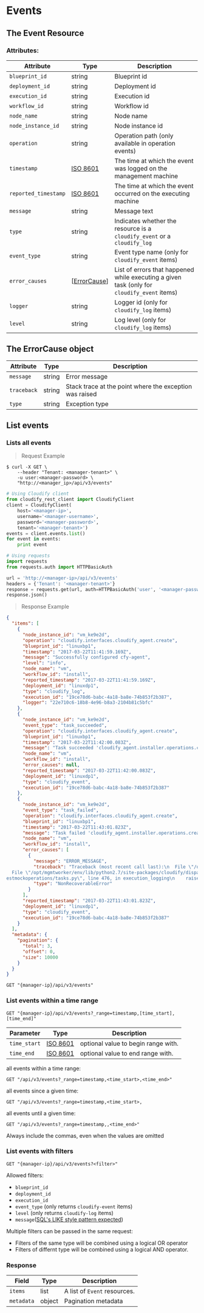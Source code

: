 # Events

## The Event Resource

### Attributes:

Attribute | Type | Description
--------- | ---- | -----------
`blueprint_id` | string | Blueprint id
`deployment_id` | string | Deployment id
`execution_id` | string | Execution id
`workflow_id` | string | Workflow id
`node_name` | string | Node name
`node_instance_id` | string | Node instance id
`operation` | string | Operation path (only available in operation events)
`timestamp` | [ISO 8601](https://en.wikipedia.org/wiki/ISO_8601) | The time at which the event was logged on the management machine
`reported_timestamp` | [ISO 8601](https://en.wikipedia.org/wiki/ISO_8601) | The time at which the event occurred on the executing machine
`message` | string | Message text
`type` | string | Indicates whether the resource is a `cloudify_event` or a `cloudify_log`
`event_type` | string | Event type name (only for `cloudify_event` items)
`error_causes` | [[ErrorCause](#the-errorcause-object)] | List of errors that happened while executing a given task (only for `cloudify_event` items)
`logger` | string | Logger id (only for `cloudify_log` items)
`level` | string | Log level (only for `cloudify_log` items)

## The ErrorCause object

Attribute | Type | Description
--------- | ---- | -----------
`message` | string | Error message
`traceback` | string | Stack trace at the point where the exception was raised
`type` | string | Exception type


## List events

### Lists all events

> Request Example

```shell
$ curl -X GET \
    --header "Tenant: <manager-tenant>" \
    -u user:<manager-password> \
    "http://<manager_ip>/api/v3/events"
```

```python
# Using Cloudify client
from cloudify_rest_client import CloudifyClient
client = CloudifyClient(
    host='<manager-ip>',
    username='<manager-username>',
    password='<manager-password>',
    tenant='<manager-tenant>')
events = client.events.list()
for event in events:
    print event

# Using requests
import requests
from requests.auth import HTTPBasicAuth

url = 'http://<manager-ip>/api/v3/events'
headers = {'Tenant': '<manager-tenant>'}
response = requests.get(url, auth=HTTPBasicAuth('user', '<manager-password>'), headers=headers)
response.json()
```

> Response Example

```json
{
  "items": [
    {
      "node_instance_id": "vm_ke9e2d",
      "operation": "cloudify.interfaces.cloudify_agent.create",
      "blueprint_id": "linuxbp1",
      "timestamp": "2017-03-22T11:41:59.169Z",
      "message": "Successfully configured cfy-agent",
      "level": "info",
      "node_name": "vm",
      "workflow_id": "install",
      "reported_timestamp": "2017-03-22T11:41:59.169Z",
      "deployment_id": "linuxdp1",
      "type": "cloudify_log",
      "execution_id": "19ce78d6-babc-4a18-ba8e-74b853f2b387",
      "logger": "22e710c6-18b8-4e96-b8a3-2104b81c5bfc"
    },
    {
      "node_instance_id": "vm_ke9e2d",
      "event_type": "task_succeeded",
      "operation": "cloudify.interfaces.cloudify_agent.create",
      "blueprint_id": "linuxbp1",
      "timestamp": "2017-03-22T11:42:00.083Z",
      "message": "Task succeeded 'cloudify_agent.installer.operations.create'",
      "node_name": "vm",
      "workflow_id": "install",
      "error_causes": null,
      "reported_timestamp": "2017-03-22T11:42:00.083Z",
      "deployment_id": "linuxdp1",
      "type": "cloudify_event",
      "execution_id": "19ce78d6-babc-4a18-ba8e-74b853f2b387"
    },
    {
      "node_instance_id": "vm_ke9e2d",
      "event_type": "task_failed",
      "operation": "cloudify.interfaces.cloudify_agent.create",
      "blueprint_id": "linuxbp1",
      "timestamp": "2017-03-22T11:43:01.823Z",
      "message": "Task failed 'cloudify_agent.installer.operations.create' -> ERROR_MESSAGE",
      "node_name": "vm",
      "workflow_id": "install",
      "error_causes": [
        {
          "message": "ERROR_MESSAGE",
          "traceback": "Traceback (most recent call last):\n  File \"/opt/mgmtworker/env/lib/python2.7/site-packages/cloudify/dispatch.py\", line 624, in main\n
  File \"/opt/mgmtworker/env/lib/python2.7/site-packages/cloudify/dispatch.py\", line 389, in handle\n  File \"/opt/mgmtworker/env/lib/python2.7/site-packages/t
estmockoperations/tasks.py\", line 476, in execution_logging\n    raise NonRecoverableError('ERROR_MESSAGE', causes=causes)\nNonRecoverableError: ERROR_MESSAGE\n",
          "type": "NonRecoverableError"
        }
      ],
      "reported_timestamp": "2017-03-22T11:43:01.823Z",
      "deployment_id": "linuxdp1",
      "type": "cloudify_event",
      "execution_id": "19ce78d6-babc-4a18-ba8e-74b853f2b387"
    }
  ],
  "metadata": {
    "pagination": {
      "total": 3,
      "offset": 0,
      "size": 10000
    }
  }
}
```

`GET "{manager-ip}/api/v3/events"`

### List events within a time range

`GET "{manager-ip}/api/v3/events?_range=timestamp,[time_start],[time_end]"`

Parameter | Type | Description
--------- | ------- | -------
`time_start` | [ISO 8601](https://en.wikipedia.org/wiki/ISO_8601) | optional value to begin range with.
`time_end` | [ISO 8601](https://en.wikipedia.org/wiki/ISO_8601) | optional value to end range with.

all events within a  time range:

`GET "/api/v3/events?_range=timestamp,<time_start>,<time_end>"`

all events since a given time:

`GET "/api/v3/events?_range=timestamp,<time_start>,`

all events until a given time:

`GET "/api/v3/events?_range=timestamp,,<time_end>"`

<aside class="notice">
Always include the commas, even when the values are omitted
</aside>

### List events with filters

`GET "{manager-ip}/api/v3/events?<filter>"`

Allowed filters:

- `blueprint_id`
- `deployment_id`
- `execution_id`
- `event_type` (only returns `cloudify-event` items)
- `level` (only returns `cloudify-log` items)
- `message`([SQL's LIKE style pattern expected](https://www.postgresql.org/docs/9.5/static/functions-matching.html#FUNCTIONS-LIKE))

Multiple filters can be passed in the same request:

- Filters of the same type will be combined using a logical OR operator
- Filters of differnt type will be combined using a logical AND operator.

### Response

Field | Type | Description
--------- | ------- | -------
`items` | list | A list of `Event` resources.
`metadata` | object | Pagination metadata
